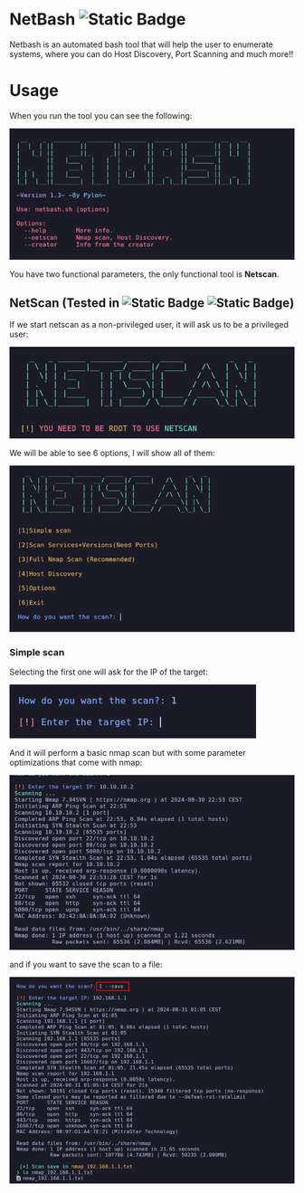 # NetBash ![Static Badge](https://img.shields.io/badge/Bash-Version%201.3-brightgreen?logo=gnubash&logoColor=white&color=blue)
Netbash is an automated bash tool that will help the user to enumerate systems, where you can do Host Discovery, Port Scanning and much more!!

# Usage
When you run the tool you can see the following:

![](img/1.png)

You have two functional parameters, the only functional tool is **Netscan**.

## NetScan (Tested in ![Static Badge](https://img.shields.io/badge/build-6.8.11%20amd64-brightgreen?logo=kalilinux&logoColor=white&label=Kali%20Linux&color=blue) ![Static Badge](https://img.shields.io/badge/Docker-Ubuntu%2024.04-brightgreen?logo=docker&logoColor=white&color=blue))

If we start netscan as a non-privileged user, it will ask us to be a privileged user:

![](img/2.png)

We will be able to see 6 options, I will show all of them:

![](img/3.png)

### Simple scan

Selecting the first one will ask for the IP of the target:

![](img/4.png)

And it will perform a basic nmap scan but with some parameter optimizations that come with nmap:

![](img/5.png)

and if you want to save the scan to a file:

![](img/6.png)
